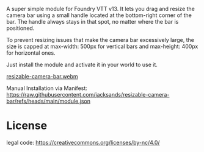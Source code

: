 A super simple module for Foundry VTT v13. It lets you drag and resize the camera bar using a small handle located at the bottom-right corner of the bar. The handle always stays in that spot, no matter where the bar is positioned.

To prevent resizing issues that make the camera bar excessively large, the size is capped at max-width: 500px for vertical bars and max-height: 400px for horizontal ones.

Just install the module and activate it in your world to use it.

[resizable-camera-bar.webm](https://github.com/user-attachments/assets/e455a207-1363-4b0b-b48d-2d7275f72873)


Manual Installation via Manifest: https://raw.githubusercontent.com/jacksands/resizable-camera-bar/refs/heads/main/module.json


# **License**


legal code: https://creativecommons.org/licenses/by-nc/4.0/
